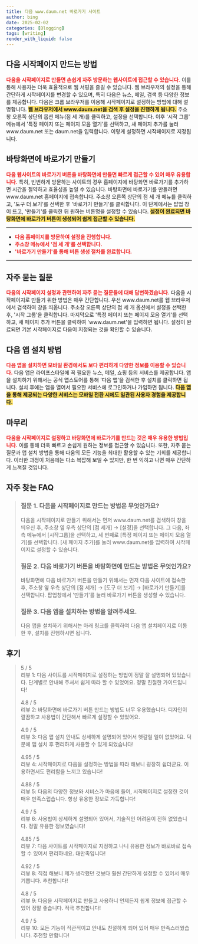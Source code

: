 ```yaml
---
title: 다음 www.daum.net 바로가기 사이트
author: bing
date: 2025-02-02
categories: [Blogging]
tags: [writing]
render_with_liquid: false
---
```



<h2 id='다음 시작페이지 만드는 방법'>다음 시작페이지 만드는 방법</h2>

<p><b><span style="color: #ee2323;">다음을 시작페이지로 만들면 손쉽게 자주 방문하는 웹사이트에 접근할 수 있습니다.</span></b> 이를 통해 사용자는 더욱 효율적으로 웹 서핑을 즐길 수 있습니다. 웹 브라우저의 설정을 통해 간단하게 시작페이지를 변경할 수 있으며, 특히 다음은 뉴스, 메일, 검색 등 다양한 정보를 제공합니다. 다음은 크롬 브라우저를 이용해 시작페이지로 설정하는 방법에 대해 설명합니다. <b><span style="background-color: #ffe066;">웹 브라우저에서 www.daum.net을 검색 후 설정을 진행하게 됩니다.</span></b> 주소창 오른쪽 상단의 옵션 메뉴(점 세 개)를 클릭하고, 설정을 선택합니다. 이후 '시작 그룹' 메뉴에서 '특정 페이지 또는 페이지 모음 열기'를 선택하고, 새 페이지 추가를 눌러 www.daum.net 또는 daum.net을 입력합니다. 이렇게 설정하면 시작페이지로 지정됩니다.</p>

<h2 id='바탕화면에 바로가기 만들기'>바탕화면에 바로가기 만들기</h2>

<p><b><span style="color: #ee2323;">다음 웹사이트의 바로가기 버튼을 바탕화면에 만들면 빠르게 접근할 수 있어 매우 유용합니다.</span></b> 특히, 빈번하게 방문하는 사이트의 경우 홈페이지에 바탕화면 바로가기를 추가하면 시간을 절약하고 효율성을 높일 수 있습니다. 바탕화면에 바로가기를 만들려면 www.daum.net 홈페이지에 접속합니다. 주소창 오른쪽 상단의 점 세 개 메뉴를 클릭하고, '도구 더 보기'를 선택한 후 '바로가기 만들기'를 클릭합니다. 이 단계에서는 팝업 창이 뜨고, '만들기'를 클릭한 뒤 원하는 버튼명을 설정할 수 있습니다. <b><span style="background-color: #ffe066;">설정이 완료되면 바탕화면에 바로가기 버튼이 생성되어 쉽게 접근할 수 있습니다.</span></b></p>

<hr />

<ul>
    <li><b><span style="color: #ee2323;">다음 홈페이지를 방문하여 설정을 진행합니다.</span></b></li>
    <li><b><span style="color: #ee2323;">주소창 메뉴에서 '점 세 개'를 선택합니다.</span></b></li>
    <li><b><span style="color: #ee2323;">'바로가기 만들기'를 통해 버튼 생성 절차를 완료합니다.</span></b></li>
</ul>

<hr />

<h2 id='자주 묻는 질문'>자주 묻는 질문</h2>

<p><b><span style="color: #ee2323;">다음의 시작페이지 설정과 관련하여 자주 묻는 질문들에 대해 답변하겠습니다.</span></b> 다음을 시작페이지로 만들기 위한 방법은 매우 간단합니다. 우선 www.daum.net를 웹 브라우저에서 검색하여 창을 띄웁니다. 주소창 오른쪽 상단의 점 세 개 옵션에서 설정을 선택한 후, '시작 그룹'을 클릭합니다. 마지막으로 '특정 페이지 또는 페이지 모음 열기'를 선택하고, 새 페이지 추가 버튼을 클릭하여 'www.daum.net'을 입력하면 됩니다. 설정이 완료되면 기본 시작페이지로 다움이 지정되는 것을 확인할 수 있습니다. </p>

<h2 id='앱 설치 방법'>다음 앱 설치 방법</h2>

<p><b><span style="color: #ee2323;">다음 앱을 설치하면 모바일 환경에서도 보다 편리하게 다양한 정보를 이용할 수 있습니다.</span></b> 다음 앱은 라이프스타일에 꼭 필요한 뉴스, 메일, 쇼핑 등의 서비스를 제공합니다. 앱을 설치하기 위해서는 공식 앱스토어를 통해 '다음 앱'을 검색한 후 설치를 클릭하면 됩니다. 설치 후에는 앱을 열어서 필요한 서비스에 로그인하거나 가입하면 됩니다. <b><span style="background-color: #ffe066;">다음 앱을 통해 제공되는 다양한 서비스는 모바일 전환 시에도 일관된 사용자 경험을 제공합니다.</span></b></p>

<h2 id='끝맺음'>마무리</h2>

<p><b><span style="color: #ee2323;">다음을 시작페이지로 설정하고 바탕화면에 바로가기를 만드는 것은 매우 유용한 방법입니다.</span></b> 이를 통해 더욱 빠르고 손쉽게 원하는 정보를 접근할 수 있습니다. 또한, 자주 묻는 질문과 앱 설치 방법을 통해 다움의 모든 기능을 최대한 활용할 수 있는 기회를 제공합니다. 이러한 과정이 처음에는 다소 복잡해 보일 수 있지만, 한 번 익히고 나면 매우 간단하게 느껴질 것입니다.</p>


<h2 id='자주_찾는_FAQ'>자주 찾는 FAQ</h2>
<div itemscope="" itemtype="https://schema.org/FAQPage">
<blockquote>
<div itemscope="" itemprop="mainEntity" itemtype="https://schema.org/Question">
<h3 itemprop="name">질문 1. 다음을 시작페이지로 만드는 방법은 무엇인가요?</h3>
<div itemscope="" itemprop="acceptedAnswer" itemtype="https://schema.org/Answer">
<span itemprop="text">
<p>다음을 시작페이지로 만들기 위해서는 먼저 www.daum.net를 검색하여 창을 띄우신 후, 주소창 옆 우측 상단의 [점 세개] → [설정]을 선택합니다. 그 다음, 좌측 메뉴에서 [시작그룹]을 선택하고, 세 번째로 [특정 페이지 또는 페이지 모음 열기]를 선택합니다. [새 페이지 추가]를 눌러 www.daum.net를 입력하여 시작페이지로 설정할 수 있습니다.</p>
</span>
</div>
</div>
<div itemscope="" itemprop="mainEntity" itemtype="https://schema.org/Question">
<h3 itemprop="name">질문 2. 다음 바로가기 버튼을 바탕화면에 만드는 방법은 무엇인가요?</h3>
<div itemscope="" itemprop="acceptedAnswer" itemtype="https://schema.org/Answer">
<span itemprop="text">
<p>바탕화면에 다음 바로가기 버튼을 만들기 위해서는 먼저 다음 사이트에 접속한 후, 주소창 옆 우측 상단의 [점 세개] → [도구 더 보기] → [바로가기 만들기]를 선택합니다. 팝업창에서 '만들기'를 눌러 바로가기 버튼을 생성할 수 있습니다.</p>
</span>
</div>
</div>
<div itemscope="" itemprop="mainEntity" itemtype="https://schema.org/Question">
<h3 itemprop="name">질문 3. 다음 앱을 설치하는 방법을 알려주세요.</h3>
<div itemscope="" itemprop="acceptedAnswer" itemtype="https://schema.org/Answer">
<span itemprop="text">
<p>다음 앱을 설치하기 위해서는 아래 링크를 클릭하여 다음 앱 설치페이지로 이동한 후, 설치를 진행하시면 됩니다.</p>
</span>
</div>
</div>
</blockquote>
</div>
<h2 id='후기'>후기</h2>
<div itemscope itemtype="https://schema.org/Product">
  <blockquote>
  <div itemprop="review" itemscope itemtype="https://schema.org/Review">
      <div itemprop="reviewRating" itemscope itemtype="https://schema.org/Rating"> <span itemprop="ratingValue">5</span> / <span itemprop="bestRating">5</span> </div>
      <span itemprop="reviewBody">리뷰 1: 다음 사이트를 시작페이지로 설정하는 방법이 정말 잘 설명되어 있었습니다. 단계별로 안내해 주셔서 쉽게 따라 할 수 있었어요. 정말 친절한 가이드입니다!</span>
  </div>
  <br>
  <div itemprop="review" itemscope itemtype="https://schema.org/Review">
      <div itemprop="reviewRating" itemscope itemtype="https://schema.org/Rating"> <span itemprop="ratingValue">4.8</span> / <span itemprop="bestRating">5</span> </div>
      <span itemprop="reviewBody">리뷰 2: 바탕화면에 바로가기 버튼 만드는 방법도 너무 유용했습니다. 디자인이 깔끔하고 사용법이 간단해서 빠르게 설정할 수 있었어요.</span>
  </div>
  <br>
  <div itemprop="review" itemscope itemtype="https://schema.org/Review">
      <div itemprop="reviewRating" itemscope itemtype="https://schema.org/Rating"> <span itemprop="ratingValue">4.9</span> / <span itemprop="bestRating">5</span> </div>
      <span itemprop="reviewBody">리뷰 3: 다음 앱 설치 안내도 상세하게 설명되어 있어서 헷갈릴 일이 없었어요. 덕분에 앱 설치 후 편리하게 사용할 수 있게 되었습니다!</span>
  </div>
  <br>
  <div itemprop="review" itemscope itemtype="https://schema.org/Review">
      <div itemprop="reviewRating" itemscope itemtype="https://schema.org/Rating"> <span itemprop="ratingValue">4.95</span> / <span itemprop="bestRating">5</span> </div>
      <span itemprop="reviewBody">리뷰 4: 시작페이지로 다음을 설정하는 방법을 따라 해보니 굉장히 쉽더군요. 이용하면서도 편리함을 느끼고 있습니다!</span>
  </div>
  <br>
  <div itemprop="review" itemscope itemtype="https://schema.org/Review">
      <div itemprop="reviewRating" itemscope itemtype="https://schema.org/Rating"> <span itemprop="ratingValue">4.88</span> / <span itemprop="bestRating">5</span> </div>
      <span itemprop="reviewBody">리뷰 5: 다음의 다양한 정보와 서비스가 마음에 들어, 시작페이지로 설정한 것이 매우 만족스럽습니다. 항상 유용한 정보로 가득합니다!</span>
  </div>
  <br>
  <div itemprop="review" itemscope itemtype="https://schema.org/Review">
      <div itemprop="reviewRating" itemscope itemtype="https://schema.org/Rating"> <span itemprop="ratingValue">4.9</span> / <span itemprop="bestRating">5</span> </div>
      <span itemprop="reviewBody">리뷰 6: 사용법이 상세하게 설명되어 있어서, 기술적인 어려움이 전혀 없었습니다. 정말 유용한 정보였습니다!</span>
  </div>
  <br>
  <div itemprop="review" itemscope itemtype="https://schema.org/Review">
      <div itemprop="reviewRating" itemscope itemtype="https://schema.org/Rating"> <span itemprop="ratingValue">4.85</span> / <span itemprop="bestRating">5</span> </div>
      <span itemprop="reviewBody">리뷰 7: 다음 사이트를 시작페이지로 지정하고 나니 유용한 정보가 바로바로 접속할 수 있어서 편리하네요. 대만족입니다!</span>
  </div>
  <br>
  <div itemprop="review" itemscope itemtype="https://schema.org/Review">
      <div itemprop="reviewRating" itemscope itemtype="https://schema.org/Rating"> <span itemprop="ratingValue">4.92</span> / <span itemprop="bestRating">5</span> </div>
      <span itemprop="reviewBody">리뷰 8: 직접 해보니 제가 생각했던 것보다 훨씬 간단하게 설정할 수 있어서 매우 기쁩니다. 추천합니다!</span>
  </div>
  <br>
  <div itemprop="review" itemscope itemtype="https://schema.org/Review">
      <div itemprop="reviewRating" itemscope itemtype="https://schema.org/Rating"> <span itemprop="ratingValue">4.8</span> / <span itemprop="bestRating">5</span> </div>
      <span itemprop="reviewBody">리뷰 9: 다음을 시작페이지로 만들고 사용하니 언제든지 쉽게 정보에 접근할 수 있어 정말 좋습니다. 적극 추천합니다!</span>
  </div>
  <br>
  <div itemprop="review" itemscope itemtype="https://schema.org/Review">
      <div itemprop="reviewRating" itemscope itemtype="https://schema.org/Rating"> <span itemprop="ratingValue">4.9</span> / <span itemprop="bestRating">5</span> </div>
      <span itemprop="reviewBody">리뷰 10: 모든 기능이 직관적이고 안내도 친절하게 되어 있어 매우 만족스러웠습니다. 추천할 만합니다!</span>
  </div>
  </blockquote>
</div>
